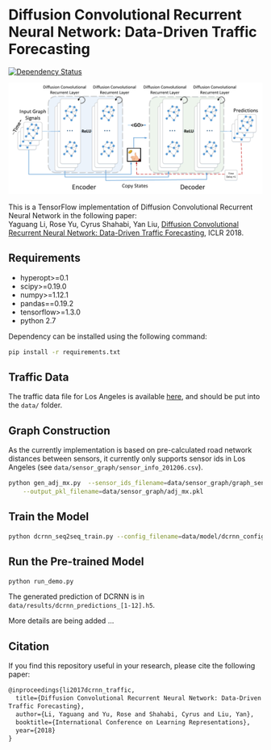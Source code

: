 # Diffusion Convolutional Recurrent Neural Network: Data-Driven Traffic Forecasting

[![Dependency Status](https://beta.gemnasium.com/badges/github.com/liyaguang/DCRNN.svg)](https://beta.gemnasium.com/projects/github.com/liyaguang/DCRNN)

![Diffusion Convolutional Recurrent Neural Network](figures/model_architecture.jpg "Model Architecture")

This is a TensorFlow implementation of Diffusion Convolutional Recurrent Neural Network in the following paper: \
Yaguang Li, Rose Yu, Cyrus Shahabi, Yan Liu, [Diffusion Convolutional Recurrent Neural Network: Data-Driven Traffic Forecasting](https://arxiv.org/abs/1707.01926), ICLR 2018.


## Requirements
- hyperopt>=0.1
- scipy>=0.19.0
- numpy>=1.12.1
- pandas==0.19.2
- tensorflow>=1.3.0
- python 2.7

Dependency can be installed using the following command:
```bash
pip install -r requirements.txt
```


## Traffic Data
The traffic data file for Los Angeles is available [here](https://drive.google.com/open?id=1tjf5aXCgUoimvADyxKqb-YUlxP8O46pb), and should be
put into the `data/` folder.


## Graph Construction
 As the currently implementation is based on pre-calculated road network distances between sensors, it currently only
 supports sensor ids in Los Angeles (see `data/sensor_graph/sensor_info_201206.csv`).

```bash
python gen_adj_mx.py  --sensor_ids_filename=data/sensor_graph/graph_sensor_ids.txt --normalized_k=0.1\
    --output_pkl_filename=data/sensor_graph/adj_mx.pkl
```

## Train the Model
```bash
python dcrnn_seq2seq_train.py --config_filename=data/model/dcrnn_config.json
```


## Run the Pre-trained Model

```bash
python run_demo.py
```
The generated prediction of DCRNN is in `data/results/dcrnn_predictions_[1-12].h5`.


More details are being added ...

## Citation

If you find this repository useful in your research, please cite the following paper:
```
@inproceedings{li2017dcrnn_traffic,
  title={Diffusion Convolutional Recurrent Neural Network: Data-Driven Traffic Forecasting},
  author={Li, Yaguang and Yu, Rose and Shahabi, Cyrus and Liu, Yan},
  booktitle={International Conference on Learning Representations},
  year={2018}
}
```
